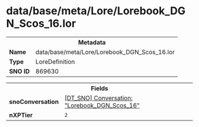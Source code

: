 <h1>data/base/meta/Lore/Lorebook_DGN_Scos_16.lor</h1><table><tr><th colspan="100%">Metadata</th></tr><tr><td><b>Name</b></td><td>data/base/meta/Lore/Lorebook_DGN_Scos_16.lor</td></tr><tr><td><b>Type</b></td><td>LoreDefinition</td></tr><tr><td><b>SNO ID</b></td><td>869630</td></tr></table>

<table><tr><th colspan="100%">Fields</th></tr><tr><td><b>snoConversation</b></td><td><a href="..\Conversation\Lorebook_DGN_Scos_16.cnv.md">[DT_SNO] Conversation: "Lorebook_DGN_Scos_16"</a></td></tr><tr><td><b>nXPTier</b></td><td><code>2</code></td></tr></table>


